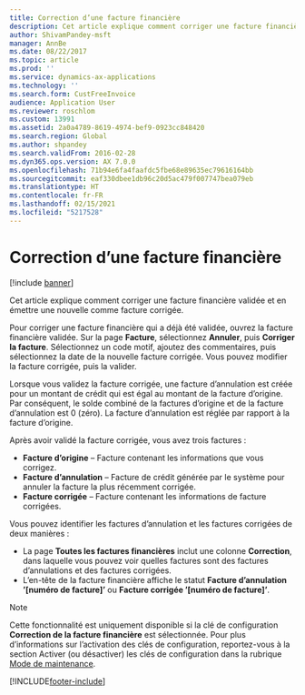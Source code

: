 ```yaml
---
title: Correction d’une facture financière
description: Cet article explique comment corriger une facture financière validée et en émettre une nouvelle comme facture corrigée.
author: ShivamPandey-msft
manager: AnnBe
ms.date: 08/22/2017
ms.topic: article
ms.prod: ''
ms.service: dynamics-ax-applications
ms.technology: ''
ms.search.form: CustFreeInvoice
audience: Application User
ms.reviewer: roschlom
ms.custom: 13991
ms.assetid: 2a0a4789-8619-4974-bef9-0923cc848420
ms.search.region: Global
ms.author: shpandey
ms.search.validFrom: 2016-02-28
ms.dyn365.ops.version: AX 7.0.0
ms.openlocfilehash: 71b94e6fa4faafdc5fbe68e89635ec79616164bb
ms.sourcegitcommit: eaf330dbee1db96c20d5ac479f007747bea079eb
ms.translationtype: HT
ms.contentlocale: fr-FR
ms.lasthandoff: 02/15/2021
ms.locfileid: "5217528"
---
```

# <a name="correct-a-free-text-invoice"></a>Correction d’une facture financière

[!include [banner](../includes/banner.md)]

Cet article explique comment corriger une facture financière validée et en émettre une nouvelle comme facture corrigée.

Pour corriger une facture financière qui a déjà été validée, ouvrez la facture financière validée. Sur la page **Facture**, sélectionnez **Annuler**, puis **Corriger la facture**. Sélectionnez un code motif, ajoutez des commentaires, puis sélectionnez la date de la nouvelle facture corrigée. Vous pouvez modifier la facture corrigée, puis la valider. 

Lorsque vous validez la facture corrigée, une facture d’annulation est créée pour un montant de crédit qui est égal au montant de la facture d’origine. Par conséquent, le solde combiné de la factures d’origine et de la facture d’annulation est 0 (zéro). La facture d’annulation est réglée par rapport à la facture d’origine. 

Après avoir validé la facture corrigée, vous avez trois factures :

-   **Facture d’origine** – Facture contenant les informations que vous corrigez.
-   **Facture d’annulation** – Facture de crédit générée par le système pour annuler la facture la plus récemment corrigée.
-   **Facture corrigée** – Facture contenant les informations de facture corrigées.

Vous pouvez identifier les factures d’annulation et les factures corrigées de deux manières :

-   La page **Toutes les factures financières** inclut une colonne **Correction**, dans laquelle vous pouvez voir quelles factures sont des factures d’annulations et des factures corrigées.
-   L’en-tête de la facture financière affiche le statut **Facture d’annulation ’\[numéro de facture\]’** ou **Facture corrigée ’\[numéro de facture\]’**.

> [!NOTE]
> Cette fonctionnalité est uniquement disponible si la clé de configuration **Correction de la facture financière** est sélectionnée. Pour plus d’informations sur l’activation des clés de configuration, reportez-vous à la section Activer (ou désactiver) les clés de configuration dans la rubrique [Mode de maintenance](../../fin-ops-core/dev-itpro/sysadmin/maintenance-mode.md). 





[!INCLUDE[footer-include](../../includes/footer-banner.md)]